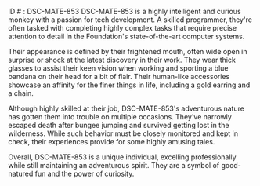 ID # : DSC-MATE-853
DSC-MATE-853 is a highly intelligent and curious monkey with a passion for tech development. A skilled programmer, they're often tasked with completing highly complex tasks that require precise attention to detail in the Foundation's state-of-the-art computer systems.

Their appearance is defined by their frightened mouth, often wide open in surprise or shock at the latest discovery in their work. They wear thick glasses to assist their keen vision when working and sporting a blue bandana on their head for a bit of flair. Their human-like accessories showcase an affinity for the finer things in life, including a gold earring and a chain.

Although highly skilled at their job, DSC-MATE-853's adventurous nature has gotten them into trouble on multiple occasions. They've narrowly escaped death after bungee jumping and survived getting lost in the wilderness. While such behavior must be closely monitored and kept in check, their experiences provide for some highly amusing tales.

Overall, DSC-MATE-853 is a unique individual, excelling professionally while still maintaining an adventurous spirit. They are a symbol of good-natured fun and the power of curiosity.